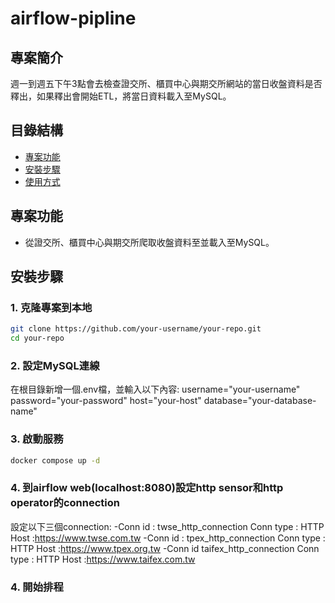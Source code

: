 # airflow-pipline

## 專案簡介
週一到週五下午3點會去檢查證交所、櫃買中心與期交所網站的當日收盤資料是否釋出，如果釋出會開始ETL，將當日資料載入至MySQL。

## 目錄結構
- [專案功能](#專案功能)
- [安裝步驟](#安裝步驟)
- [使用方式](#使用方式)


## 專案功能
- 從證交所、櫃買中心與期交所爬取收盤資料至並載入至MySQL。


## 安裝步驟
### 1. 克隆專案到本地

```bash
git clone https://github.com/your-username/your-repo.git
cd your-repo
```

### 2. 設定MySQL連線
在根目錄新增一個.env檔，並輸入以下內容:
username="your-username"
password="your-password"
host="your-host"
database="your-database-name"

### 3. 啟動服務
```bash
docker compose up -d
```

### 4. 到airflow web(localhost:8080)設定http sensor和http operator的connection
設定以下三個connection:
-Conn id : twse_http_connection
Conn type : HTTP
Host :https://www.twse.com.tw
-Conn id : tpex_http_connection
Conn type : HTTP
Host :https://www.tpex.org.tw
-Conn id taifex_http_connection
Conn type : HTTP
Host :https://www.taifex.com.tw


### 4. 開始排程
